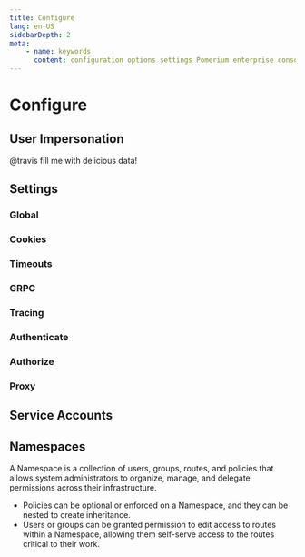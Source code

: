 ```yaml
---
title: Configure
lang: en-US
sidebarDepth: 2
meta:
    - name: keywords
      content: configuration options settings Pomerium enterprise console
---
```


# Configure

## User Impersonation

@travis fill me with delicious data!

## Settings

### Global

### Cookies

### Timeouts

### GRPC

### Tracing

### Authenticate

### Authorize

### Proxy

## Service Accounts

<!-- Explain Service Accounts -->

## Namespaces

A Namespace is a collection of users, groups, routes, and policies that allows system administrators to organize, manage, and delegate permissions across their infrastructure.

- Policies can be optional or enforced on a Namespace, and they can be nested to create inheritance.
- Users or groups can be granted permission to edit access to routes within a Namespace, allowing them self-serve access to the routes critical to their work.

